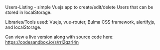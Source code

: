 Users-Listing - simple Vuejs app to create/edit/delete Users that can be stored in localStorage.

Libraries/Tools used: Vuejs, vue-router, Bulma CSS framework, alertifyjs, and localStorage.

Can view a live version along with source code here: https://codesandbox.io/s/rrl2qzrl4n